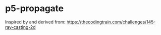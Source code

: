 # p5-propagate

Inspired by and derived from: https://thecodingtrain.com/challenges/145-ray-casting-2d
